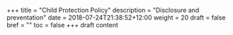 +++
title = "Child Protection Policy"
description = "Disclosure and preventation"
date = 2018-07-24T21:38:52+12:00
weight = 20
draft = false
bref = ""
toc = false
+++
draft content